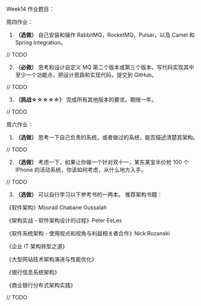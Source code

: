 Week14 作业题目：

周四作业：

1. **（选做）** 自己安装和操作 RabbitMQ，RocketMQ，Pulsar，以及 Camel 和 Spring Integration。

// TODO

2. **（必做）** 思考和设计自定义 MQ 第二个版本或第三个版本，写代码实现其中至少一个功能点，把设计思路和实现代码，提交到 GitHub。

// TODO

3. **（挑战☆☆☆☆☆）** 完成所有其他版本的要求。期限一年。

// TODO

周六作业：

1. **（选做）** 思考一下自己负责的系统，或者做过的系统，能否描述清楚其架构。

// TODO

2. **（选做）** 考虑一下，如果让你做一个针对双十一，某东某宝半价抢 100 个 IPhone 的活动系统，你该如何考虑，从什么地方入手。

// TODO

3. **（选做）** 可以自行学习以下参考书的一两本。
推荐架构书籍：

《软件架构》Mourad Chabane Oussalah

《架构实战 - 软件架构设计的过程》Peter EeLes

《软件系统架构 - 使用视点和视角与利益相关者合作》Nick Rozanski

《企业 IT 架构转型之道》

《大型网站技术架构演进与性能优化》

《银行信息系统架构》

《商业银行分布式架构实践》

// TODO